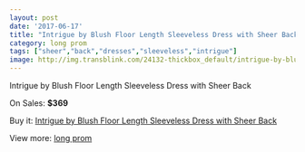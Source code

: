 ```yaml
---
layout: post
date: '2017-06-17'
title: "Intrigue by Blush Floor Length Sleeveless Dress with Sheer Back"
category: long prom
tags: ["sheer","back","dresses","sleeveless","intrigue"]
image: http://img.transblink.com/24132-thickbox_default/intrigue-by-blush-floor-length-sleeveless-dress-with-sheer-back.jpg
---
```

Intrigue by Blush Floor Length Sleeveless Dress with Sheer Back

On Sales: **$369**
<a href="https://www.transblink.com/en/long-prom/7646-intrigue-by-blush-floor-length-sleeveless-dress-with-sheer-back.html"><amp-img layout="responsive" width="600" height="600" src="//img.transblink.com/24132-thickbox_default/intrigue-by-blush-floor-length-sleeveless-dress-with-sheer-back.jpg" alt="Intrigue by Blush Floor Length Sleeveless Dress with Sheer Back 0" /></a>
<a href="https://www.transblink.com/en/long-prom/7646-intrigue-by-blush-floor-length-sleeveless-dress-with-sheer-back.html"><amp-img layout="responsive" width="600" height="600" src="//img.transblink.com/24135-thickbox_default/intrigue-by-blush-floor-length-sleeveless-dress-with-sheer-back.jpg" alt="Intrigue by Blush Floor Length Sleeveless Dress with Sheer Back 1" /></a>
<a href="https://www.transblink.com/en/long-prom/7646-intrigue-by-blush-floor-length-sleeveless-dress-with-sheer-back.html"><amp-img layout="responsive" width="600" height="600" src="//img.transblink.com/24134-thickbox_default/intrigue-by-blush-floor-length-sleeveless-dress-with-sheer-back.jpg" alt="Intrigue by Blush Floor Length Sleeveless Dress with Sheer Back 2" /></a>
<a href="https://www.transblink.com/en/long-prom/7646-intrigue-by-blush-floor-length-sleeveless-dress-with-sheer-back.html"><amp-img layout="responsive" width="600" height="600" src="//img.transblink.com/24133-thickbox_default/intrigue-by-blush-floor-length-sleeveless-dress-with-sheer-back.jpg" alt="Intrigue by Blush Floor Length Sleeveless Dress with Sheer Back 3" /></a>

Buy it: [Intrigue by Blush Floor Length Sleeveless Dress with Sheer Back](https://www.transblink.com/en/long-prom/7646-intrigue-by-blush-floor-length-sleeveless-dress-with-sheer-back.html "Intrigue by Blush Floor Length Sleeveless Dress with Sheer Back")

View more: [long prom](https://www.transblink.com/en/58-long-prom "long prom")